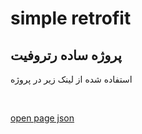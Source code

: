 # simple retrofit

## پروژه ساده رتروفیت

استفاده شده از لینک زیر در پروژه

<br>

[open page json](https://jsonplaceholder.typicode.com/)
